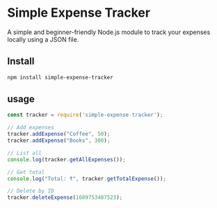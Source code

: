 # Simple Expense Tracker

A simple and beginner-friendly Node.js module to track your expenses locally using a JSON file.

## Install

```bash
npm install simple-expense-tracker
```

## usage 

```javascript
const tracker = require('simple-expense-tracker');

// Add expenses
tracker.addExpense("Coffee", 50);
tracker.addExpense("Books", 300);

// List all
console.log(tracker.getAllExpenses());

// Get total
console.log("Total: ₹", tracker.getTotalExpense());

// Delete by ID
tracker.deleteExpense(1689753487523);
```